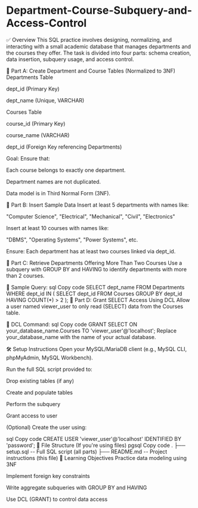 # Department-Course-Subquery-and-Access-Control
✅ Overview
This SQL practice involves designing, normalizing, and interacting with a small academic database that manages departments and the courses they offer. The task is divided into four parts: schema creation, data insertion, subquery usage, and access control.

🔹 Part A: Create Department and Course Tables (Normalized to 3NF)
Departments Table

dept_id (Primary Key)

dept_name (Unique, VARCHAR)

Courses Table

course_id (Primary Key)

course_name (VARCHAR)

dept_id (Foreign Key referencing Departments)

Goal: Ensure that:

Each course belongs to exactly one department.

Department names are not duplicated.

Data model is in Third Normal Form (3NF).

🔹 Part B: Insert Sample Data
Insert at least 5 departments with names like:

"Computer Science", "Electrical", "Mechanical", "Civil", "Electronics"

Insert at least 10 courses with names like:

"DBMS", "Operating Systems", "Power Systems", etc.

Ensure: Each department has at least two courses linked via dept_id.

🔹 Part C: Retrieve Departments Offering More Than Two Courses
Use a subquery with GROUP BY and HAVING to identify departments with more than 2 courses.

📌 Sample Query:
sql
Copy code
SELECT dept_name
FROM Departments
WHERE dept_id IN (
    SELECT dept_id
    FROM Courses
    GROUP BY dept_id
    HAVING COUNT(*) > 2
);
🔹 Part D: Grant SELECT Access Using DCL
Allow a user named viewer_user to only read (SELECT) data from the Courses table.

📌 DCL Command:
sql
Copy code
GRANT SELECT ON your_database_name.Courses TO 'viewer_user'@'localhost';
Replace your_database_name with the name of your actual database.

🛠️ Setup Instructions
Open your MySQL/MariaDB client (e.g., MySQL CLI, phpMyAdmin, MySQL Workbench).

Run the full SQL script provided to:

Drop existing tables (if any)

Create and populate tables

Perform the subquery

Grant access to user

(Optional) Create the user using:

sql
Copy code
CREATE USER 'viewer_user'@'localhost' IDENTIFIED BY 'password';
📂 File Structure (If you're using files)
pgsql
Copy code
.
├── setup.sql         -- Full SQL script (all parts)
├── README.md         -- Project instructions (this file)
🧠 Learning Objectives
Practice data modeling using 3NF

Implement foreign key constraints

Write aggregate subqueries with GROUP BY and HAVING

Use DCL (GRANT) to control data access

